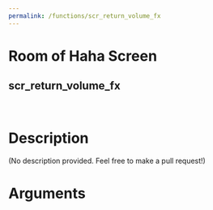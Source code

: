 ```yaml
---
permalink: /functions/scr_return_volume_fx
---
```

# Room of Haha Screen  
## scr_return_volume_fx  
&nbsp;  
# Description  
(No description provided. Feel free to make a pull request!) 
&nbsp;  
# Arguments


